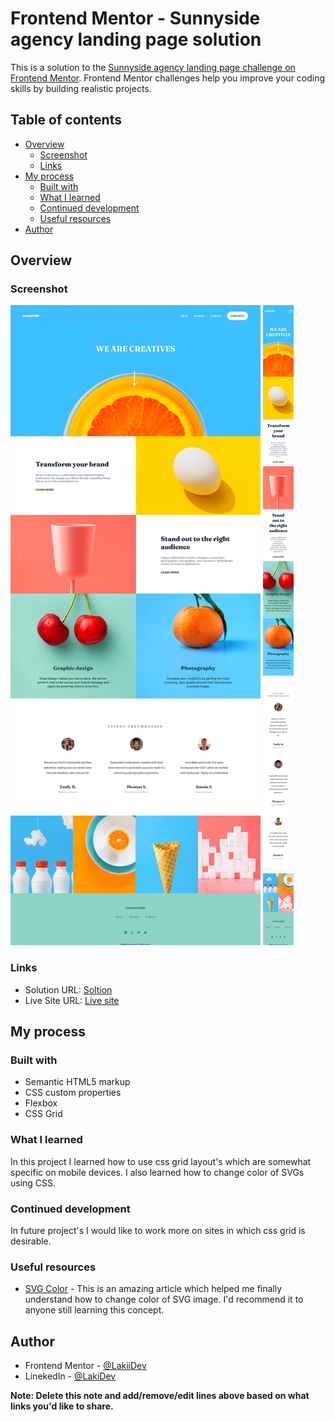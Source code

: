 # Frontend Mentor - Sunnyside agency landing page solution

This is a solution to the [Sunnyside agency landing page challenge on Frontend Mentor](https://www.frontendmentor.io/challenges/sunnyside-agency-landing-page-7yVs3B6ef). Frontend Mentor challenges help you improve your coding skills by building realistic projects.

## Table of contents

- [Overview](#overview)
  - [Screenshot](#screenshot)
  - [Links](#links)
- [My process](#my-process)
  - [Built with](#built-with)
  - [What I learned](#what-i-learned)
  - [Continued development](#continued-development)
  - [Useful resources](#useful-resources)
- [Author](#author)

## Overview

### Screenshot

![Desktop Screenshot](./screenshot-desktop.png)
![Mobile Screenshot](./screenshot-mobile.png)

### Links

- Solution URL: [Soltion](https://your-solution-url.com)
- Live Site URL: [Live site](https://lakiidev.github.io/Sunnyside-agency-landing-page/)

## My process

### Built with

- Semantic HTML5 markup
- CSS custom properties
- Flexbox
- CSS Grid

### What I learned

In this project I learned how to use css grid layout's which are somewhat specific on mobile devices. I also learned how to change color of SVGs using CSS.


### Continued development

In future project's I would like to work more on sites in which css grid is desirable.

### Useful resources

- [SVG Color](https://css-tricks.com/change-color-of-svg-on-hover/) - This is an amazing article which helped me finally understand how to change color of SVG image. I'd recommend it to anyone still learning this concept.


## Author

- Frontend Mentor - [@LakiiDev](https://www.frontendmentor.io/profile/LakiiDev)
- LinekedIn - [@LakiDev](https://www.linkedin.com/in/laki-dev-73aa70183/?)

**Note: Delete this note and add/remove/edit lines above based on what links you'd like to share.**


